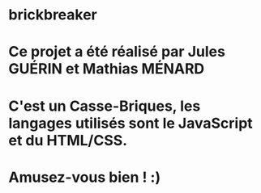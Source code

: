 # brickbreaker

# Ce projet a été réalisé par Jules GUÉRIN et Mathias MÉNARD

# C'est un Casse-Briques, les langages utilisés sont le JavaScript et du HTML/CSS.

# Amusez-vous bien ! :)
